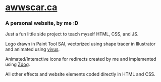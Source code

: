 # <a href="https://awwscar.ca">awwscar.ca</a>

### A personal website, by me :D

Just a fun little side project to teach myself HTML, CSS, and JS.

Logo drawn in Paint Tool SAI, vectorized using shape tracer in Illustrator and animated using <a href="https://github.com/metafizzy/zdog">vivus</a>.

Animated/Interactive icons for redirects created by me and implemented using <a href="https://github.com/metafizzy/zdog">Zdog</a>.

All other effects and website elements coded directly in HTML and CSS.
